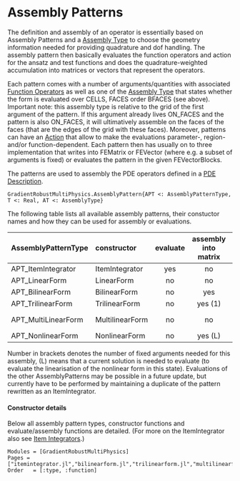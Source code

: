 
# Assembly Patterns

The definition and assembly of an operator is essentially based on Assembly Patterns and a [Assembly Type](@ref) to choose the geometry information needed for providing quadrature and dof handling. The assembly pattern then basically evaluates the function operators and action for the ansatz and test functions and does the quadrature-weighted accumulation into matrices or vectors that represent the operators.

Each pattern comes with a number of arguments/quantities with associated [Function Operators](@ref) as well as one of the [Assembly Type](@ref) that states whether the form is evaluated over CELLS, FACES order BFACES (see above). Important note: this assembly type is relative to the grid of the first argument of the pattern. If this argument already lives ON_FACES and the pattern is also ON_FACES, it will ultimatively assemble on the faces of the faces (that are the edges of the grid with these faces). Moreover, patterns can have an [Action](@ref) that allow to make the evaluations parameter-, region- and/or function-dependent. Each pattern then has usually on to three implementation that writes into FEMatrix or FEVector (where e.g. a subset of arguments is fixed) or evaluates the pattern in the given FEVectorBlocks.

The patterns are used to assembly the PDE operators defined in a [PDE Description](@ref).

```@docs
GradientRobustMultiPhysics.AssemblyPattern{APT <: AssemblyPatternType, T <: Real, AT <: AssemblyType}
```

The following table lists all available assembly patterns, their constuctor names and how they can be used for assembly or evaluations.


| AssemblyPatternType | constructor        | evaluate | assembly into matrix | assembly into vector |
| :------------------ | :----------------- | :------: | :------------------: | :------------------: |
| APT_ItemIntegrator  | ItemIntegrator     |    yes   |          no          |         no           |
| APT_LinearForm      | LinearForm         |     no   |          no          |        yes           |
| APT_BilinearForm    | BilinearForm       |     no   |         yes          |        yes (1)       |
| APT_TrilinearForm   | TrilinearForm      |     no   |         yes (1)      |        yes (2)       |
| APT_MultiLinearForm | MultilinearForm    |     no   |          no          |        yes (N-1)     |
| APT_NonlinearForm   | NonlinearForm      |     no   |         yes (L)      |        yes (L)       |

Number in brackets denotes the number of fixed arguments needed for this assembly, (L) means that a current solution is needed to evaluate (to evaluate the linearisation of the nonlinear form in this state).
Evaluations of the other AssemblyPatterns may be possible in a future update, but currently have to be performed by maintaining a duplicate of the pattern rewritten as an ItemIntegrator.


#### Constructor details

Below all assembly pattern types, constructor functions and evaluate/assembly functions are detailed. (For more on the ItemIntegrator also see [Item Integrators](@ref).)

```@autodocs
Modules = [GradientRobustMultiPhysics]
Pages = ["itemintegrator.jl","bilinearform.jl","trilinearform.jl","multilinearform.jl","nonlinearform.jl"]
Order   = [:type, :function]
```

